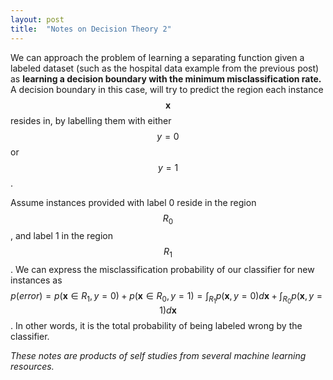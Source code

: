```yaml
---
layout: post
title:  "Notes on Decision Theory 2"
---
```


We can approach the problem of learning a separating function given a labeled dataset (such as the hospital data example from the previous post) as **learning a decision boundary with the minimum misclassification rate.** A decision boundary in this case, will try to predict the region each instance $$\mathbf{x}$$ resides in, by labelling them with either $$y=0$$ or $$y=1$$.

Assume instances provided with label 0 reside in the region $$R_0$$, and label 1 in the region $$R_1$$. We can express the misclassification probability of our classifier for new instances as
$$p(error) = p(\mathbf{x} \in R_1, y=0) + p(\mathbf{x} \in R_0, y=1) = \int_{R_1}p(\mathbf{x}, y=0)d\mathbf{x} + \int_{R_0}p(\mathbf{x}, y=1)d\mathbf{x}$$.
In other words, it is the total probability of being labeled wrong by the classifier.





*These notes are products of self studies from several machine learning resources.*
